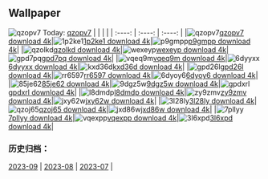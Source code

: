 ## Wallpaper
![qzopv7](https://w.wallhaven.cc/full/qz/wallhaven-qzopv7.jpg) Today: [qzopv7](https://th.wallhaven.cc/small/qz/qzopv7.jpg)
|      |      |      |
| :----: | :----: | :----: |
|![qzopv7](https://th.wallhaven.cc/small/qz/qzopv7.jpg)[qzopv7 download 4k](https://wallhaven.cc/w/qzopv7)|![1p2ke1](https://th.wallhaven.cc/small/1p/1p2ke1.jpg)[1p2ke1 download 4k](https://wallhaven.cc/w/1p2ke1)|![p9gmpp](https://th.wallhaven.cc/small/p9/p9gmpp.jpg)[p9gmpp download 4k](https://wallhaven.cc/w/p9gmpp)|
|![qzolkd](https://th.wallhaven.cc/small/qz/qzolkd.jpg)[qzolkd download 4k](https://wallhaven.cc/w/qzolkd)|![wexeyp](https://th.wallhaven.cc/small/we/wexeyp.jpg)[wexeyp download 4k](https://wallhaven.cc/w/wexeyp)|![gpd7pq](https://th.wallhaven.cc/small/gp/gpd7pq.jpg)[gpd7pq download 4k](https://wallhaven.cc/w/gpd7pq)|
|![vqeq9m](https://th.wallhaven.cc/small/vq/vqeq9m.jpg)[vqeq9m download 4k](https://wallhaven.cc/w/vqeq9m)|![6dyyxx](https://th.wallhaven.cc/small/6d/6dyyxx.jpg)[6dyyxx download 4k](https://wallhaven.cc/w/6dyyxx)|![kxd36d](https://th.wallhaven.cc/small/kx/kxd36d.jpg)[kxd36d download 4k](https://wallhaven.cc/w/kxd36d)|
|![gpd26l](https://th.wallhaven.cc/small/gp/gpd26l.jpg)[gpd26l download 4k](https://wallhaven.cc/w/gpd26l)|![rr6597](https://th.wallhaven.cc/small/rr/rr6597.jpg)[rr6597 download 4k](https://wallhaven.cc/w/rr6597)|![6dyoy6](https://th.wallhaven.cc/small/6d/6dyoy6.jpg)[6dyoy6 download 4k](https://wallhaven.cc/w/6dyoy6)|
|![85je62](https://th.wallhaven.cc/small/85/85je62.jpg)[85je62 download 4k](https://wallhaven.cc/w/85je62)|![9dgz5w](https://th.wallhaven.cc/small/9d/9dgz5w.jpg)[9dgz5w download 4k](https://wallhaven.cc/w/9dgz5w)|![gpdxrl](https://th.wallhaven.cc/small/gp/gpdxrl.jpg)[gpdxrl download 4k](https://wallhaven.cc/w/gpdxrl)|
|![l8dmdp](https://th.wallhaven.cc/small/l8/l8dmdp.jpg)[l8dmdp download 4k](https://wallhaven.cc/w/l8dmdp)|![zy9zmv](https://th.wallhaven.cc/small/zy/zy9zmv.jpg)[zy9zmv download 4k](https://wallhaven.cc/w/zy9zmv)|![jxy62w](https://th.wallhaven.cc/small/jx/jxy62w.jpg)[jxy62w download 4k](https://wallhaven.cc/w/jxy62w)|
|![3l28ly](https://th.wallhaven.cc/small/3l/3l28ly.jpg)[3l28ly download 4k](https://wallhaven.cc/w/3l28ly)|![qzoj65](https://th.wallhaven.cc/small/qz/qzoj65.jpg)[qzoj65 download 4k](https://wallhaven.cc/w/qzoj65)|![jxd86w](https://th.wallhaven.cc/small/jx/jxd86w.jpg)[jxd86w download 4k](https://wallhaven.cc/w/jxd86w)|
|![7pllyy](https://th.wallhaven.cc/small/7p/7pllyy.jpg)[7pllyy download 4k](https://wallhaven.cc/w/7pllyy)|![vqexpp](https://th.wallhaven.cc/small/vq/vqexpp.jpg)[vqexpp download 4k](https://wallhaven.cc/w/vqexpp)|![3l6xpd](https://th.wallhaven.cc/small/3l/3l6xpd.jpg)[3l6xpd download 4k](https://wallhaven.cc/w/3l6xpd)|

### 历史归档：
[2023-09](https://github.com/april-projects/april-wallpaper/tree/main/picture/2023-09/) | [2023-08](https://github.com/april-projects/april-wallpaper/tree/main/picture/2023-08/) | [2023-07](https://github.com/april-projects/april-wallpaper/tree/main/picture/2023-07/) | 